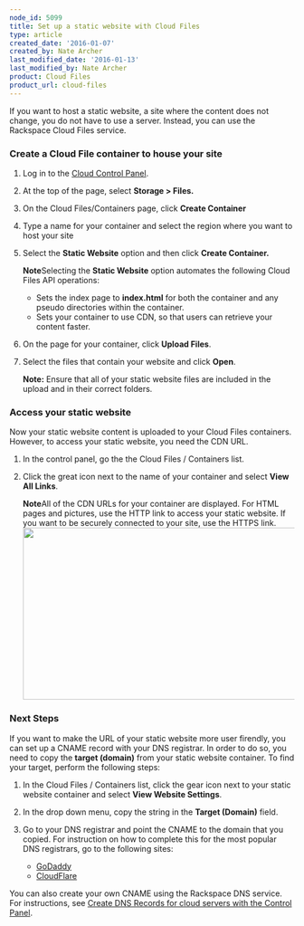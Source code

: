 ```yaml
---
node_id: 5099
title: Set up a static website with Cloud Files
type: article
created_date: '2016-01-07'
created_by: Nate Archer
last_modified_date: '2016-01-13'
last_modified_by: Nate Archer
product: Cloud Files
product_url: cloud-files
---
```


If you want to host a static website, a site where the content does not
change, you do not have to use a server. Instead, you can use the
Rackspace Cloud Files service.

### Create a Cloud File container to house your site

1.  Log in to the [Cloud Control
    Panel](https://mycloud.rackspace.com/).

2.  At the top of the page, select **Storage &gt; Files.**

3.  On the Cloud Files/Containers page, click **Create Container**

4.  Type a name for your container and select the region where you want
    to host your site

5.  Select the **Static Website** option and then click
    **Create Container.**

    **Note**Selecting the **Static Website** option automates the
    following Cloud Files API operations:
    -   Sets the index page to **index.html** for both the container and
        any pseudo directories within the container.
    -   Sets your container to use CDN, so that users can retrieve your
        content faster.

6.  On the page for your container, click **Upload Files**.

7.  Select the files that contain your website and click **Open**.

    **Note:** Ensure that all of your static website files are included
    in the upload and in their correct folders.

### Access your static website

Now your static website content is uploaded to your Cloud Files
containers. However, to access your static website, you need the CDN
URL.

1.  In the control panel, go the the Cloud Files / Containers list.

2.  Click the great icon next to the name of your container and select
    **View All Links**.

    **Note**All of the CDN URLs for your container are displayed. For HTML pages
    and pictures, use the HTTP link to access your static website. If
    you want to be securely connected to your site, use the HTTPS
    link.
    <img src="/knowledge_center/sites/default/files/field/image/kcstatic6.png" width="600" height="304" />

### Next Steps

If you want to make the URL of your static website more user firendly,
you can set up a CNAME record with your DNS registrar. In order to do
so, you need to copy the **target (domain)** from your static website
container. To find your target, perform the following steps:

1.  In the Cloud Files / Containers list, click the gear icon next to
    your static website container and select **View Website
    Settings**.

2.  In the drop down menu, copy the string in the **Target (Domain)**
    field.

3.  Go to your DNS registrar and point the CNAME to the domain that
    you copied. For instruction on how to complete this for the most
    popular DNS registrars, go to the following sites:

    - [GoDaddy](https://www.godaddy.com/help/add-a-cname-record-19236)
    - [CloudFlare](https://support.cloudflare.com/hc/en-us/articles/200168706-How-do-I-do-CNAME-setup-)

You can also create your own CNAME using the Rackspace DNS service. For
instructions, see [Create DNS Records for cloud servers with the Control
Panel](/how-to/create-dns-records-for-cloud-servers-with-the-control-panel).




